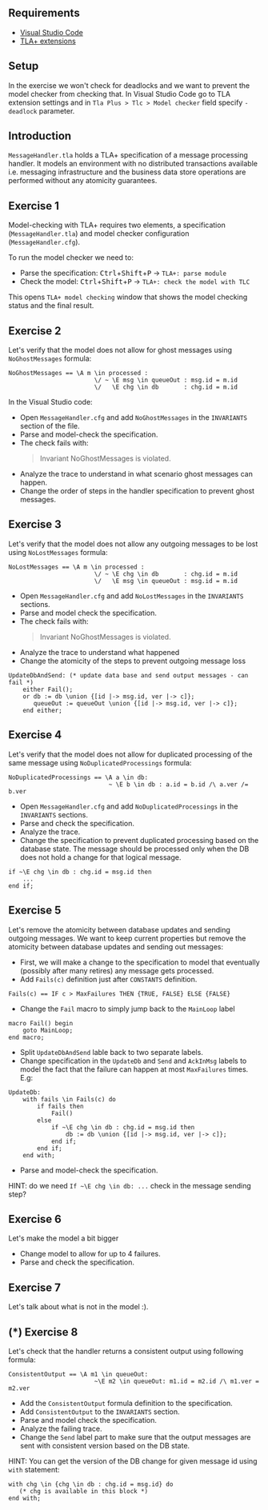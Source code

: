 ## Requirements

- [Visual Studio Code](https://code.visualstudio.com/)
- [TLA+ extensions](https://github.com/alygin/vscode-tlaplus/wiki/How-to-Install)
 
## Setup

In the exercise we won't check for deadlocks and we want to prevent the model checker from checking that. In Visual Studio Code go to TLA extension settings and in `Tla Plus > Tlc > Model checker` field specify `-deadlock` parameter. 

## Introduction

`MessageHandler.tla` holds a TLA+ specification of a message processing handler. It models an environment with no distributed transactions available i.e. messaging infrastructure and the business data store operations are performed without any atomicity guarantees. 

## Exercise 1

Model-checking with TLA+ requires two elements, a specification (`MessageHandler.tla`) and model checker configuration (`MessageHandler.cfg`). 

To run the model checker we need to:
 * Parse the specification: <kbd>Ctrl</kbd>+<kbd>Shift</kbd>+<kbd>P</kbd> -> `TLA+: parse module`
 * Check the model: <kbd>Ctrl</kbd>+<kbd>Shift</kbd>+<kbd>P</kbd> -> `TLA+: check the model with TLC`

 This opens `TLA+ model checking` window that shows the model checking status and the final result.

## Exercise 2

Let's verify that the model does not allow for ghost messages using `NoGhostMessages` formula:

```tla+
NoGhostMessages == \A m \in processed : 
                        \/ ~ \E msg \in queueOut : msg.id = m.id
                        \/   \E chg \in db       : chg.id = m.id
```

In the Visual Studio code:
 * Open `MessageHandler.cfg` and add `NoGhostMessages` in the `INVARIANTS` section of the file.
 * Parse and model-check the specification.
 * The check fails with:
    > Invariant NoGhostMessages is violated.
 * Analyze the trace to understand in what scenario ghost messages can happen. 
 * Change the order of steps in the handler specification to prevent ghost messages.

## Exercise 3

Let's verify that the model does not allow any outgoing messages to be lost using `NoLostMessages` formula:

```tla+
NoLostMessages == \A m \in processed :
                        \/ ~ \E chg \in db       : chg.id = m.id
                        \/   \E msg \in queueOut : msg.id = m.id
```

 * Open `MessageHandler.cfg` and add `NoLostMessages` in the `INVARIANTS` sections.
 * Parse and model check the specification.
 * The check fails with:
    > Invariant NoGhostMessages is violated.
 * Analyze the trace to understand what happened
 * Change the atomicity of the steps to prevent outgoing message loss

```tla+
UpdateDbAndSend: (* update data base and send output messages - can fail *)
    either Fail();
    or db := db \union {[id |-> msg.id, ver |-> c]}; 
       queueOut := queueOut \union {[id |-> msg.id, ver |-> c]};
    end either;
```

## Exercise 4

Let's verify that the model does not allow for duplicated processing of the same message using `NoDuplicatedProcessings` formula:

```tla+
NoDuplicatedProcessings == \A a \in db:
                            ~ \E b \in db : a.id = b.id /\ a.ver /= b.ver
```

 * Open `MessageHandler.cfg` and add `NoDuplicatedProcessings` in the `INVARIANTS` sections.
 * Parse and check the specification.
 * Analyze the trace.
 * Change the specification to prevent duplicated processing based on the database state. The message should be processed only when the DB does not hold a change for that logical message.

``` TLA+
if ~\E chg \in db : chg.id = msg.id then
    ...
end if;
```
## Exercise 5

Let's remove the atomicity between database updates and sending outgoing messages. We want to keep current properties but remove the atomicity between database updates and sending out messages: 
 * First, we will make a change to the specification to model that eventually (possibly after many retires) any message gets processed.
 * Add `Fails(c)` definition just after `CONSTANTS` definition.

```tla+
Fails(c) == IF c > MaxFailures THEN {TRUE, FALSE} ELSE {FALSE}
```
 * Change the `Fail` macro to simply jump back to the `MainLoop` label

```tla+
macro Fail() begin
    goto MainLoop;
end macro;
```
 * Split `UpdateDbAndSend` lable back to two separate labels.
 * Change specification in the `UpdateDb` and `Send` and `AckInMsg` labels to model the fact that the failure can happen at most `MaxFailures` times. E.g:

```tla+
UpdateDb:
    with fails \in Fails(c) do
        if fails then
            Fail()
        else
            if ~\E chg \in db : chg.id = msg.id then
                db := db \union {[id |-> msg.id, ver |-> c]}; 
            end if;
        end if;
    end with;
```
 * Parse and model-check the specification.

 HINT: do we need `If ~\E chg \in db: ...` check in the message sending step?

## Exercise 6

Let's make the model a bit bigger
 * Change model to allow for up to 4 failures.
 * Parse and check the specification.

## Exercise 7

Let's talk about what is not in the model :).

## (*) Exercise 8

Let's check that the handler returns a consistent output using following formula:

``` tla+
ConsistentOutput == \A m1 \in queueOut:
                        ~\E m2 \in queueOut: m1.id = m2.id /\ m1.ver = m2.ver
```

 * Add the `ConsistentOutput` formula definition to the specification.
 * Add `ConsistentOutput` to the `INVARIANTS` section.
 * Parse and model check the specification.
 * Analyze the failing trace.
 * Change the `Send` label part to make sure that the output messages are sent with consistent version based on the DB state.

 HINT: You can get the version of the DB change for given message id using `with` statement:

 ``` tla+
with chg \in {chg \in db : chg.id = msg.id} do
    (* chg is available in this block *)
end with;
 ```
